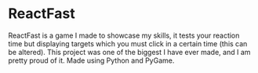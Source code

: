 # ReactFast
ReactFast is a game I made to showcase my skills, it tests your reaction time but displaying targets which you must click in a certain time (this can be altered). This project was one of the biggest I have ever made, and I am pretty proud of it. Made using Python and PyGame.

